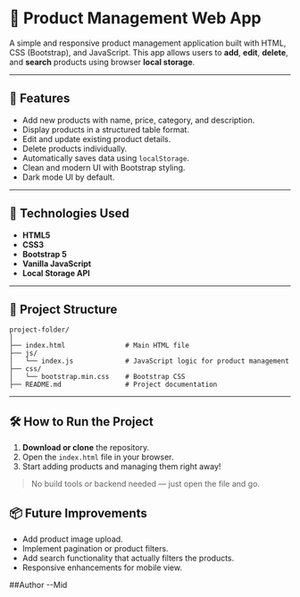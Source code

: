 
# 🛒 Product Management Web App

A simple and responsive product management application built with HTML, CSS (Bootstrap), and JavaScript. This app allows users to **add**, **edit**, **delete**, and **search** products using browser **local storage**.

---

## 🚀 Features

- Add new products with name, price, category, and description.
- Display products in a structured table format.
- Edit and update existing product details.
- Delete products individually.
- Automatically saves data using `localStorage`.
- Clean and modern UI with Bootstrap styling.
- Dark mode UI by default.

---

## 🧩 Technologies Used

- **HTML5**
- **CSS3**
- **Bootstrap 5**
- **Vanilla JavaScript**
- **Local Storage API**

---

## 📁 Project Structure

```
project-folder/
│
├── index.html               # Main HTML file
├── js/
│   └── index.js             # JavaScript logic for product management
├── css/
│   └── bootstrap.min.css    # Bootstrap CSS
├── README.md                # Project documentation
```

---

## 🛠 How to Run the Project

1. **Download or clone** the repository.
2. Open the `index.html` file in your browser.
3. Start adding products and managing them right away!

> No build tools or backend needed — just open the file and go.



## 📦 Future Improvements

- Add product image upload.
- Implement pagination or product filters.
- Add search functionality that actually filters the products.
- Responsive enhancements for mobile view.

##Author
--Mid
